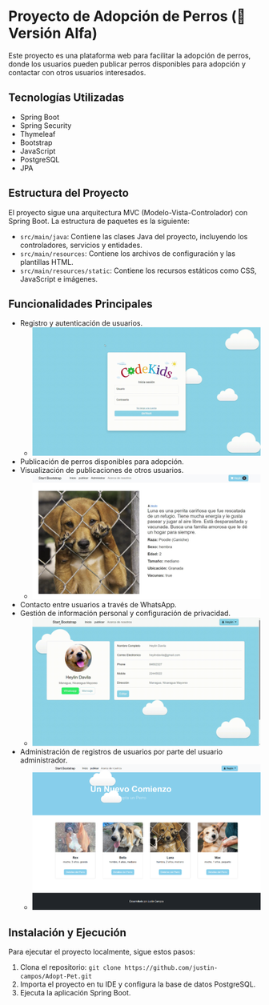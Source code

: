 # Proyecto de Adopción de Perros (🚧 Versión Alfa)

Este proyecto es una plataforma web para facilitar la adopción de perros, donde los usuarios pueden publicar perros disponibles para adopción y contactar con otros usuarios interesados.

## Tecnologías Utilizadas

- Spring Boot
- Spring Security
- Thymeleaf
- Bootstrap
- JavaScript
- PostgreSQL
- JPA

## Estructura del Proyecto

El proyecto sigue una arquitectura MVC (Modelo-Vista-Controlador) con Spring Boot. La estructura de paquetes es la siguiente:

- `src/main/java`: Contiene las clases Java del proyecto, incluyendo los controladores, servicios y entidades.
- `src/main/resources`: Contiene los archivos de configuración y las plantillas HTML.
- `src/main/resources/static`: Contiene los recursos estáticos como CSS, JavaScript e imágenes.

## Funcionalidades Principales

- Registro y autenticación de usuarios.
  - ![login.gif](https://github.com/justin-campos/Adopt-Pet/blob/master/src/main/resources/static/css/login.gif?raw=true)
- Publicación de perros disponibles para adopción.
- Visualización de publicaciones de otros usuarios.
  - ![post.jpeg](https://github.com/justin-campos/Adopt-Pet/blob/master/src/main/resources/static/css/post.jpeg?raw=true)
- Contacto entre usuarios a través de WhatsApp.
- Gestión de información personal y configuración de privacidad.
  - ![post.gif](https://github.com/justin-campos/Adopt-Pet/blob/master/src/main/resources/static/css/post.gif?raw=true)
- Administración de registros de usuarios por parte del usuario administrador.
  - ![screen1.png](https://github.com/justin-campos/Adopt-Pet/blob/master/src/main/resources/static/css/screen1.png?raw=true)

## Instalación y Ejecución

Para ejecutar el proyecto localmente, sigue estos pasos:

1. Clona el repositorio: `git clone https://github.com/justin-campos/Adopt-Pet.git`
2. Importa el proyecto en tu IDE y configura la base de datos PostgreSQL.
3. Ejecuta la aplicación Spring Boot.

